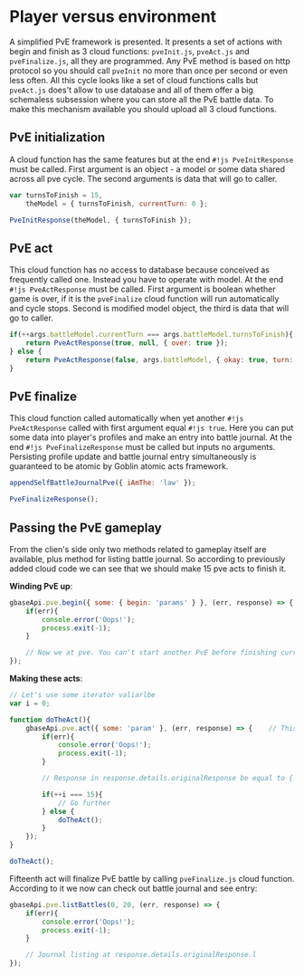 # Player versus environment 

A simplified PvE framework is presented. It presents a set of actions with begin and finish as 3 cloud functions: `pveInit.js`, `pveAct.js` and `pveFinalize.js`, all they are programmed. Any PvE method is based on http protocol so you should call `pveInit` no more than once per second or even less often. All this cycle looks like a set of cloud functions calls but `pveAct.js` does't allow to use database and all of them offer a big schemaless subsession where you can store all the PvE battle data.
To make this mechanism available you should upload all 3 cloud functions.

## PvE initialization

A cloud function has the same features but at the end `#!js PveInitResponse` must be called. First argument is an object - a model or some data shared across all pve cycle. The second arguments is data that will go to caller.
```javascript
var turnsToFinish = 15,
	theModel = { turnsToFinish, currentTurn: 0 };

PveInitResponse(theModel, { turnsToFinish });
```

## PvE act

This cloud function has no access to database because conceived as frequently called one. Instead you have to operate with model. At the end `#!js PveActResponse` must be called. First argument is boolean whether game is over, if it is the `pveFinalize` cloud function will run automatically and cycle stops. Second is modified model object, the third is data that will go to caller.
```javascript
if(++args.battleModel.currentTurn === args.battleModel.turnsToFinish){
    return PveActResponse(true, null, { over: true });
} else {
    return PveActResponse(false, args.battleModel, { okay: true, turn: args.battleModel.currentTurn });
}
```

## PvE finalize

This cloud function called automatically when yet another `#!js PveActResponse` called with first argument equal `#!js true`. Here you can put some data into player's profiles and make an entry into battle journal. At the end `#!js PveFinalizeResponse` must be called but inputs no arguments. Persisting profile update and battle journal entry simultaneously is guaranteed to be atomic by Goblin atomic acts framework.
```javascript
appendSelfBattleJournalPve({ iAmThe: 'law' });

PveFinalizeResponse();
```

## Passing the PvE gameplay

From the clien's side only two methods related to gameplay itself are available, plus method for listing battle journal. So according to previously added cloud code we can see that we should make 15 pve acts to finish it.

**Winding PvE up**:
```javascript
gbaseApi.pve.begin({ some: { begin: 'params' } }, (err, response) => {	// This data will go into pveInit cloud function
	if(err){
		console.error('Oops!');
		process.exit(-1);
	}

	// Now we at pve. You can't start another PvE before finishing current
});
```

**Making these acts**:
```javascript
// Let's use some iterator valiarlbe
var i = 0;

function doTheAct(){
	gbaseApi.pve.act({ some: 'param' }, (err, response) => {	// This data will go into pveAct cloud function
		if(err){
			console.error('Oops!');
			process.exit(-1);
		}

		// Response in response.details.originalResponse be equal to { okay: true, turn: i + 1 } and { over: true } for fifteenth act - the last

		if(++i === 15){
			// Go further
		} else {
			doTheAct();
		}
	});
}

doTheAct();
```

Fifteenth act will finalize PvE battle by calling `pveFinalize.js` cloud function. According to it we now can check out battle journal and see entry:
```javascript
gbaseApi.pve.listBattles(0, 20, (err, response) => {
	if(err){
		console.error('Oops!');
		process.exit(-1);
	}

	// Journal listing at response.details.originalResponse.l
});
```